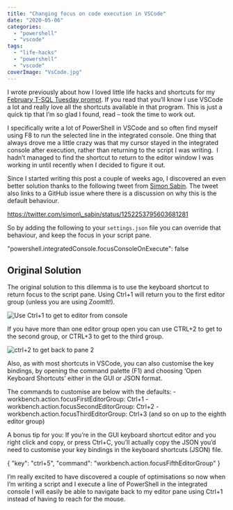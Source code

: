 ```yaml
---
title: "Changing focus on code execution in VSCode"
date: "2020-05-06"
categories:
  - "powershell"
  - "vscode"
tags:
  - "life-hacks"
  - "powershell"
  - "vscode"
coverImage: "VsCode.jpg"
---
```


I wrote previously about how I loved little life hacks and shortcuts for my [February T-SQL Tuesday prompt](https://jesspomfret.com/t-sql-tuesday-123-summary). If you read that you’ll know I use VSCode a lot and really love all the shortcuts available in that program. This is just a quick tip that I’m so glad I found, read – took the time to work out.

I specifically write a lot of PowerShell in VSCode and so often find myself using F8 to run the selected line in the integrated console. One thing that always drove me a little crazy was that my cursor stayed in the integrated console after execution, rather than returning to the script I was writing.  I hadn’t managed to find the shortcut to return to the editor window I was working in until recently when I decided to figure it out.

Since I started writing this post a couple of weeks ago, I discovered an even better solution thanks to the following tweet from [Simon Sabin](http://twitter.com/simon_sabin). The tweet also links to a GitHub issue where there is a discussion on why this is the default behaviour.

https://twitter.com/simon\_sabin/status/1252253795603681281

So by adding the following to your `settings.json` file you can override that behaviour, and keep the focus in your script pane.

"powershell.integratedConsole.focusConsoleOnExecute": false

## **Original Solution**

The original solution to this dilemma is to use the keyboard shortcut to return focus to the script pane. Using Ctrl+1 will return you to the first editor group (unless you are using ZoomIt!).

![Use Ctrl+1 to get to editor from console](onepanev2-1.gif)

If you have more than one editor group open you can use CTRL+2 to get to the second group, or CTRL+3 to get to the third group.

![ctrl+2 to get back to pane 2](twoPanev2-1.gif)

Also, as with most shortcuts in VSCode, you can also customise the key bindings, by opening the command palette (F1) and choosing ‘Open Keyboard Shortcuts’ either in the GUI or JSON format.

The commands to customise are below with the defaults:
\- workbench.action.focusFirstEditorGroup: Ctrl+1
\- workbench.action.focusSecondEditorGroup: Ctrl+2
\- workbench.action.focusThirdEditorGroup: Ctrl+3 (and so on up to the eighth editor group)

A bonus tip for you: If you’re in the GUI keyboard shortcut editor and you right click and copy, or press Ctrl+C, you’ll actually copy the JSON you’d need to customise your key bindings in the keyboard shortcuts (JSON) file.

{
  "key": "ctrl+5",
  "command": "workbench.action.focusFifthEditorGroup"
}

I’m really excited to have discovered a couple of optimisations so now when I’m writing a script and I execute a line of PowerShell in the integrated console I will easily be able to navigate back to my editor pane using Ctrl+1 instead of having to reach for the mouse.
